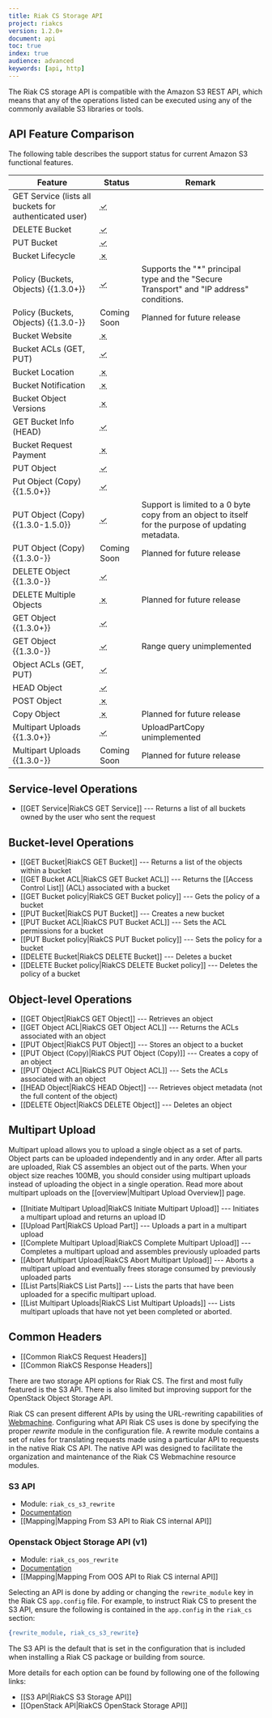 ```yaml
---
title: Riak CS Storage API
project: riakcs
version: 1.2.0+
document: api
toc: true
index: true
audience: advanced
keywords: [api, http]
---
```


The Riak CS storage API is compatible with the Amazon S3 REST API, which
means that any of the operations listed can be executed using any of the
commonly available S3 libraries or tools.

## API Feature Comparison

The following table describes the support status for current Amazon S3
functional features.

Feature | Status | Remark
--------|--------|--------
GET Service (lists all buckets for authenticated user) | <abbr title="Supported" class="supported">✓</abbr> | |
DELETE Bucket | <abbr title="Supported" class="supported">✓</abbr> | |
PUT Bucket | <abbr title="Supported" class="supported">✓</abbr> | |
Bucket Lifecycle | <abbr title="Unsupported" class="unsupported">✗</abbr> | |
Policy (Buckets, Objects) {{1.3.0+}} | <abbr title="Supported" class="supported">✓</abbr> | Supports the "*" principal type and the "Secure Transport" and "IP address" conditions. |
Policy (Buckets, Objects) {{1.3.0-}} | Coming Soon | Planned for future release |
Bucket Website | <abbr title="Unsupported" class="unsupported">✗</abbr> | |
Bucket ACLs (GET, PUT) | <abbr title="Supported" class="supported">✓</abbr> | |
Bucket Location | <abbr title="Unsupported" class="unsupported">✗</abbr> | |
Bucket Notification | <abbr title="Unsupported" class="unsupported">✗</abbr> | |
Bucket Object Versions | <abbr title="Unsupported" class="unsupported">✗</abbr> | |
GET Bucket Info (HEAD) | <abbr title="Supported" class="supported">✓</abbr> | |
Bucket Request Payment | <abbr title="Unsupported" class="unsupported">✗</abbr> | |
PUT Object | <abbr title="Supported" class="supported">✓</abbr> | |
Put Object (Copy) {{1.5.0+}} | <abbr title="Supported" class="supported">✓</abbr> | |
PUT Object (Copy) {{1.3.0-1.5.0}} | <abbr title="Supported" class="supported">✓</abbr> | Support is limited to a 0 byte copy from an object to itself for the purpose of updating metadata. |
PUT Object (Copy) {{1.3.0-}} | Coming Soon | Planned for future release |
DELETE Object {{1.3.0-}} | <abbr title="Supported" class="supported">✓</abbr> | |
DELETE Multiple Objects | <abbr title="Unsupported" class="unsupported">✗</abbr> | Planned for future release |
GET Object {{1.3.0+}} | <abbr title="Supported" class="supported">✓</abbr> | |
GET Object {{1.3.0-}} | <abbr title="Supported" class="supported">✓</abbr> | Range query unimplemented |
Object ACLs (GET, PUT) | <abbr title="Supported" class="supported">✓</abbr> | |
HEAD Object | <abbr title="Supported" class="supported">✓</abbr> | |
POST Object | <abbr title="Unsupported" class="unsupported">✗</abbr> | |
Copy Object | <abbr title="Unsupported" class="unsupported">✗</abbr> | Planned for future release |
Multipart Uploads {{1.3.0+}} | <abbr title="Supported" class="supported">✓</abbr> | UploadPartCopy unimplemented |
Multipart Uploads {{1.3.0-}} | Coming Soon | Planned for future release |

## Service-level Operations

* [[GET Service|RiakCS GET Service]] --- Returns a list of all buckets
 owned by the user who sent the request

## Bucket-level Operations

* [[GET Bucket|RiakCS GET Bucket]] --- Returns a list of the objects
  within a bucket
* [[GET Bucket ACL|RiakCS GET Bucket ACL]] --- Returns the [[Access
  Control List]] (ACL) associated with a bucket
* [[GET Bucket policy|RiakCS GET Bucket policy]] --- Gets the policy of
  a bucket
* [[PUT Bucket|RiakCS PUT Bucket]] --- Creates a new bucket
* [[PUT Bucket ACL|RiakCS PUT Bucket ACL]] --- Sets the ACL permissions
  for a bucket
* [[PUT Bucket policy|RiakCS PUT Bucket policy]] --- Sets the policy for
  a bucket
* [[DELETE Bucket|RiakCS DELETE Bucket]] --- Deletes a bucket
* [[DELETE Bucket policy|RiakCS DELETE Bucket policy]] --- Deletes the
  policy of a bucket

## Object-level Operations

* [[GET Object|RiakCS GET Object]] --- Retrieves an object
* [[GET Object ACL|RiakCS GET Object ACL]] --- Returns the ACLs
  associated with an object
* [[PUT Object|RiakCS PUT Object]] --- Stores an object to a bucket
* [[PUT Object (Copy)|RiakCS PUT Object (Copy)]] --- Creates a copy of
  an object
* [[PUT Object ACL|RiakCS PUT Object ACL]] --- Sets the ACLs associated
  with an object
* [[HEAD Object|RiakCS HEAD Object]] --- Retrieves object metadata (not
  the full content of the object)
* [[DELETE Object|RiakCS DELETE Object]] --- Deletes an object

## Multipart Upload

Multipart upload allows you to upload a single object as a set of parts.
Object parts can be uploaded independently and in any order. After all
parts are uploaded, Riak CS assembles an object out of the parts. When
your object size reaches 100MB, you should consider using multipart
uploads instead of uploading the object in a single operation. Read more
about multipart uploads on the [[overview|Multipart Upload Overview]]
page.

* [[Initiate Multipart Upload|RiakCS Initiate Multipart Upload]] ---
  Initiates a multipart upload and returns an upload ID
* [[Upload Part|RiakCS Upload Part]] --- Uploads a part in a multipart
  upload
* [[Complete Multipart Upload|RiakCS Complete Multipart Upload]] ---
  Completes a multipart upload and assembles previously uploaded parts
* [[Abort Multipart Upload|RiakCS Abort Multipart Upload]] --- Aborts a
  multipart upload and eventually frees storage consumed by previously
  uploaded parts
* [[List Parts|RiakCS List Parts]] --- Lists the parts that have been
  uploaded for a specific multipart upload.
* [[List Multipart Uploads|RiakCS List Multipart Uploads]] --- Lists
  multipart uploads that have not yet been completed or aborted.

## Common Headers

* [[Common RiakCS Request Headers]]
* [[Common RiakCS Response Headers]]

There are two storage API options for Riak CS. The first and most fully
featured is the S3 API. There is also limited but improving support for
the OpenStack Object Storage API.

Riak CS can present different APIs by using the URL-rewriting
capabilities of [Webmachine](https://github.com/basho/webmachine).
Configuring what API Riak CS uses is done by specifying the proper
*rewrite* module in the configuration file. A rewrite module contains a
set of rules for translating requests made using a particular API to
requests in the native Riak CS API. The native API was designed to
facilitate the organization and maintenance of the Riak CS Webmachine
resource modules.

### S3 API

* Module: `riak_cs_s3_rewrite`
* [Documentation](http://docs.aws.amazon.com/AmazonS3/latest/API/APIRest.html)
* [[Mapping|Mapping From S3 API to Riak CS internal API]]

### Openstack Object Storage API (v1)

* Module: `riak_cs_oos_rewrite`
* [Documentation](http://docs.openstack.org/api/openstack-object-storage/1.0/content/index.html)
* [[Mapping|Mapping From OOS API to Riak CS internal API]]

Selecting an API is done by adding or changing the `rewrite_module` key
in the Riak CS `app.config` file. For example, to instruct Riak CS to
present the S3 API, ensure the following is contained in the
`app.config` in the `riak_cs` section:

```erlang
{rewrite_module, riak_cs_s3_rewrite}
```

The S3 API is the default that is set in the configuration that is
included when installing a Riak CS package or building from source.

More details for each option can be found by following one of the
following links:

* [[S3 API|RiakCS S3 Storage API]]
* [[OpenStack API|RiakCS OpenStack Storage API]]
